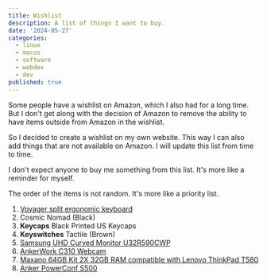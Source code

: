 ```yaml
---
title: Wishlist
description: A list of things I want to buy.
date: '2024-05-27'
categories:
  - linux
  - macos
  - software
  - webdev
  - dev
published: true
---
```


Some people have a wishlist on Amazon, which I also had for a long time.
But I don't get along with the decision of Amazon to remove the ability
to have items outside from Amazon in the wishlist.

So I decided to create a wishlist on my own website.
This way I can also add things that are not available on Amazon.
I will update this list from time to time.

I don't expect anyone to buy me something from this list.
It's more like a reminder for myself.

The order of the items is not random.
It's more like a priority list.

1. [Voyager split ergonomic keyboard](https://www.zsa.io/voyager/buy)
1. Cosmic Nomad (Black)
1. **Keycaps** Black Printed US Keycaps
1. **Keyswitches** Tactile (Brown)
1. [Samsung UHD Curved Monitor U32R590CWP](https://amzn.to/4aDTAOu)
1. [AnkerWork C310 Webcam](https://amzn.to/3WXtnqH)
1. [Maxano 64GB Kit 2X 32GB RAM compatible with Lenovo ThinkPad T580](https://amzn.to/44VHOxJ)
1. [Anker PowerConf S500](https://amzn.to/4dY66va)
